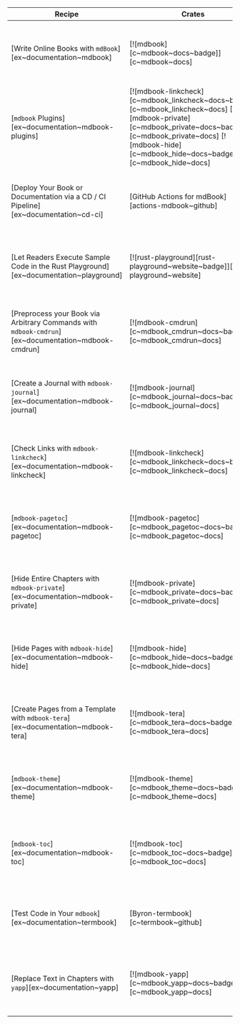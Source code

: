 | Recipe | Crates | Categories |
|--------|--------|------------|
| [Write Online Books with `mdBook`][ex~documentation~mdbook] | [![mdbook][c~mdbook~docs~badge]][c~mdbook~docs] | [![cat~development-tools][cat~development-tools~badge]][cat~development-tools] |
| [`mdbook` Plugins][ex~documentation~mdbook-plugins] | [![mdbook-linkcheck][c~mdbook_linkcheck~docs~badge]][c~mdbook_linkcheck~docs] [![mdbook-private][c~mdbook_private~docs~badge]][c~mdbook_private~docs] [![mdbook-hide][c~mdbook_hide~docs~badge]][c~mdbook_hide~docs] | [![cat~development-tools][cat~development-tools~badge]][cat~development-tools] |
| [Deploy Your Book or Documentation via a CD / CI Pipeline][ex~documentation~cd-ci] | [GitHub Actions for mdBook][actions-mdbook~github] | [![cat~development-tools][cat~development-tools~badge]][cat~development-tools] |
| [Let Readers Execute Sample Code in the Rust Playground][ex~documentation~playground] | [![rust-playground][rust-playground~website~badge]][rust-playground~website] | [![cat~development-tools][cat~development-tools~badge]][cat~development-tools] |
| [Preprocess your Book via Arbitrary Commands with `mdbook-cmdrun`][ex~documentation~mdbook-cmdrun] | [![mdbook-cmdrun][c~mdbook_cmdrun~docs~badge]][c~mdbook_cmdrun~docs] | [![cat~development-tools][cat~development-tools~badge]][cat~development-tools] |
| [Create a Journal with `mdbook-journal`][ex~documentation~mdbook-journal] | [![mdbook-journal][c~mdbook_journal~docs~badge]][c~mdbook_journal~docs] | [![cat~development-tools][cat~development-tools~badge]][cat~development-tools] |
| [Check Links with `mdbook-linkcheck`][ex~documentation~mdbook-linkcheck] | [![mdbook-linkcheck][c~mdbook_linkcheck~docs~badge]][c~mdbook_linkcheck~docs] | [![cat~development-tools][cat~development-tools~badge]][cat~development-tools] |
| [`mdbook-pagetoc`][ex~documentation~mdbook-pagetoc] | [![mdbook-pagetoc][c~mdbook_pagetoc~docs~badge]][c~mdbook_pagetoc~docs] | [![cat~development-tools][cat~development-tools~badge]][cat~development-tools] |
| [Hide Entire Chapters with `mdbook-private`][ex~documentation~mdbook-private] | [![mdbook-private][c~mdbook_private~docs~badge]][c~mdbook_private~docs] | [![cat~development-tools][cat~development-tools~badge]][cat~development-tools] |
| [Hide Pages with `mdbook-hide`][ex~documentation~mdbook-hide] | [![mdbook-hide][c~mdbook_hide~docs~badge]][c~mdbook_hide~docs] | [![cat~development-tools][cat~development-tools~badge]][cat~development-tools] |
| [Create Pages from a Template with `mdbook-tera`][ex~documentation~mdbook-tera] | [![mdbook-tera][c~mdbook_tera~docs~badge]][c~mdbook_tera~docs] | [![cat~development-tools][cat~development-tools~badge]][cat~development-tools] |
| [`mdbook-theme`][ex~documentation~mdbook-theme] | [![mdbook-theme][c~mdbook_theme~docs~badge]][c~mdbook_theme~docs] | [![cat~development-tools][cat~development-tools~badge]][cat~development-tools] |
| [`mdbook-toc`][ex~documentation~mdbook-toc] | [![mdbook-toc][c~mdbook_toc~docs~badge]][c~mdbook_toc~docs] | [![cat~development-tools][cat~development-tools~badge]][cat~development-tools] |
| [Test Code in Your `mdbook`][ex~documentation~termbook] | [Byron-termbook][c~termbook~github] | [![cat~development-tools][cat~development-tools~badge]][cat~development-tools] |
| [Replace Text in Chapters with `yapp`][ex~documentation~yapp] | [![mdbook-yapp][c~mdbook_yapp~docs~badge]][c~mdbook_yapp~docs] | [![cat~development-tools][cat~development-tools~badge]][cat~development-tools] |

<div class="hidden">
</div>
